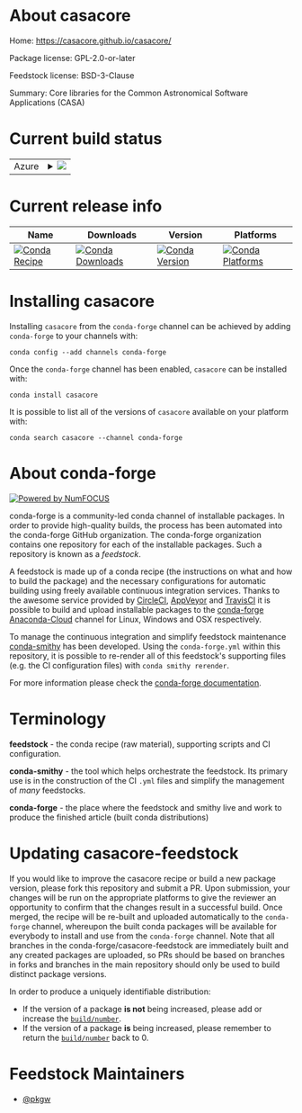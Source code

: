 About casacore
==============

Home: https://casacore.github.io/casacore/

Package license: GPL-2.0-or-later

Feedstock license: BSD-3-Clause

Summary: Core libraries for the Common Astronomical Software Applications (CASA)



Current build status
====================


<table>
    
  <tr>
    <td>Azure</td>
    <td>
      <details>
        <summary>
          <a href="https://dev.azure.com/conda-forge/feedstock-builds/_build/latest?definitionId=3791&branchName=master">
            <img src="https://dev.azure.com/conda-forge/feedstock-builds/_apis/build/status/casacore-feedstock?branchName=master">
          </a>
        </summary>
        <table>
          <thead><tr><th>Variant</th><th>Status</th></tr></thead>
          <tbody><tr>
              <td>linux_64_boost1.72.0python3.6.____cpython</td>
              <td>
                <a href="https://dev.azure.com/conda-forge/feedstock-builds/_build/latest?definitionId=3791&branchName=master">
                  <img src="https://dev.azure.com/conda-forge/feedstock-builds/_apis/build/status/casacore-feedstock?branchName=master&jobName=linux&configuration=linux_64_boost1.72.0python3.6.____cpython" alt="variant">
                </a>
              </td>
            </tr><tr>
              <td>linux_64_boost1.72.0python3.7.____cpython</td>
              <td>
                <a href="https://dev.azure.com/conda-forge/feedstock-builds/_build/latest?definitionId=3791&branchName=master">
                  <img src="https://dev.azure.com/conda-forge/feedstock-builds/_apis/build/status/casacore-feedstock?branchName=master&jobName=linux&configuration=linux_64_boost1.72.0python3.7.____cpython" alt="variant">
                </a>
              </td>
            </tr><tr>
              <td>linux_64_boost1.72.0python3.8.____cpython</td>
              <td>
                <a href="https://dev.azure.com/conda-forge/feedstock-builds/_build/latest?definitionId=3791&branchName=master">
                  <img src="https://dev.azure.com/conda-forge/feedstock-builds/_apis/build/status/casacore-feedstock?branchName=master&jobName=linux&configuration=linux_64_boost1.72.0python3.8.____cpython" alt="variant">
                </a>
              </td>
            </tr><tr>
              <td>linux_64_boost1.74.0python3.6.____cpython</td>
              <td>
                <a href="https://dev.azure.com/conda-forge/feedstock-builds/_build/latest?definitionId=3791&branchName=master">
                  <img src="https://dev.azure.com/conda-forge/feedstock-builds/_apis/build/status/casacore-feedstock?branchName=master&jobName=linux&configuration=linux_64_boost1.74.0python3.6.____cpython" alt="variant">
                </a>
              </td>
            </tr><tr>
              <td>linux_64_boost1.74.0python3.7.____cpython</td>
              <td>
                <a href="https://dev.azure.com/conda-forge/feedstock-builds/_build/latest?definitionId=3791&branchName=master">
                  <img src="https://dev.azure.com/conda-forge/feedstock-builds/_apis/build/status/casacore-feedstock?branchName=master&jobName=linux&configuration=linux_64_boost1.74.0python3.7.____cpython" alt="variant">
                </a>
              </td>
            </tr><tr>
              <td>linux_64_boost1.74.0python3.8.____cpython</td>
              <td>
                <a href="https://dev.azure.com/conda-forge/feedstock-builds/_build/latest?definitionId=3791&branchName=master">
                  <img src="https://dev.azure.com/conda-forge/feedstock-builds/_apis/build/status/casacore-feedstock?branchName=master&jobName=linux&configuration=linux_64_boost1.74.0python3.8.____cpython" alt="variant">
                </a>
              </td>
            </tr><tr>
              <td>osx_64_boost1.72.0python3.6.____cpython</td>
              <td>
                <a href="https://dev.azure.com/conda-forge/feedstock-builds/_build/latest?definitionId=3791&branchName=master">
                  <img src="https://dev.azure.com/conda-forge/feedstock-builds/_apis/build/status/casacore-feedstock?branchName=master&jobName=osx&configuration=osx_64_boost1.72.0python3.6.____cpython" alt="variant">
                </a>
              </td>
            </tr><tr>
              <td>osx_64_boost1.72.0python3.7.____cpython</td>
              <td>
                <a href="https://dev.azure.com/conda-forge/feedstock-builds/_build/latest?definitionId=3791&branchName=master">
                  <img src="https://dev.azure.com/conda-forge/feedstock-builds/_apis/build/status/casacore-feedstock?branchName=master&jobName=osx&configuration=osx_64_boost1.72.0python3.7.____cpython" alt="variant">
                </a>
              </td>
            </tr><tr>
              <td>osx_64_boost1.72.0python3.8.____cpython</td>
              <td>
                <a href="https://dev.azure.com/conda-forge/feedstock-builds/_build/latest?definitionId=3791&branchName=master">
                  <img src="https://dev.azure.com/conda-forge/feedstock-builds/_apis/build/status/casacore-feedstock?branchName=master&jobName=osx&configuration=osx_64_boost1.72.0python3.8.____cpython" alt="variant">
                </a>
              </td>
            </tr><tr>
              <td>osx_64_boost1.74.0python3.6.____cpython</td>
              <td>
                <a href="https://dev.azure.com/conda-forge/feedstock-builds/_build/latest?definitionId=3791&branchName=master">
                  <img src="https://dev.azure.com/conda-forge/feedstock-builds/_apis/build/status/casacore-feedstock?branchName=master&jobName=osx&configuration=osx_64_boost1.74.0python3.6.____cpython" alt="variant">
                </a>
              </td>
            </tr><tr>
              <td>osx_64_boost1.74.0python3.7.____cpython</td>
              <td>
                <a href="https://dev.azure.com/conda-forge/feedstock-builds/_build/latest?definitionId=3791&branchName=master">
                  <img src="https://dev.azure.com/conda-forge/feedstock-builds/_apis/build/status/casacore-feedstock?branchName=master&jobName=osx&configuration=osx_64_boost1.74.0python3.7.____cpython" alt="variant">
                </a>
              </td>
            </tr><tr>
              <td>osx_64_boost1.74.0python3.8.____cpython</td>
              <td>
                <a href="https://dev.azure.com/conda-forge/feedstock-builds/_build/latest?definitionId=3791&branchName=master">
                  <img src="https://dev.azure.com/conda-forge/feedstock-builds/_apis/build/status/casacore-feedstock?branchName=master&jobName=osx&configuration=osx_64_boost1.74.0python3.8.____cpython" alt="variant">
                </a>
              </td>
            </tr>
          </tbody>
        </table>
      </details>
    </td>
  </tr>
</table>

Current release info
====================

| Name | Downloads | Version | Platforms |
| --- | --- | --- | --- |
| [![Conda Recipe](https://img.shields.io/badge/recipe-casacore-green.svg)](https://anaconda.org/conda-forge/casacore) | [![Conda Downloads](https://img.shields.io/conda/dn/conda-forge/casacore.svg)](https://anaconda.org/conda-forge/casacore) | [![Conda Version](https://img.shields.io/conda/vn/conda-forge/casacore.svg)](https://anaconda.org/conda-forge/casacore) | [![Conda Platforms](https://img.shields.io/conda/pn/conda-forge/casacore.svg)](https://anaconda.org/conda-forge/casacore) |

Installing casacore
===================

Installing `casacore` from the `conda-forge` channel can be achieved by adding `conda-forge` to your channels with:

```
conda config --add channels conda-forge
```

Once the `conda-forge` channel has been enabled, `casacore` can be installed with:

```
conda install casacore
```

It is possible to list all of the versions of `casacore` available on your platform with:

```
conda search casacore --channel conda-forge
```


About conda-forge
=================

[![Powered by NumFOCUS](https://img.shields.io/badge/powered%20by-NumFOCUS-orange.svg?style=flat&colorA=E1523D&colorB=007D8A)](http://numfocus.org)

conda-forge is a community-led conda channel of installable packages.
In order to provide high-quality builds, the process has been automated into the
conda-forge GitHub organization. The conda-forge organization contains one repository
for each of the installable packages. Such a repository is known as a *feedstock*.

A feedstock is made up of a conda recipe (the instructions on what and how to build
the package) and the necessary configurations for automatic building using freely
available continuous integration services. Thanks to the awesome service provided by
[CircleCI](https://circleci.com/), [AppVeyor](https://www.appveyor.com/)
and [TravisCI](https://travis-ci.com/) it is possible to build and upload installable
packages to the [conda-forge](https://anaconda.org/conda-forge)
[Anaconda-Cloud](https://anaconda.org/) channel for Linux, Windows and OSX respectively.

To manage the continuous integration and simplify feedstock maintenance
[conda-smithy](https://github.com/conda-forge/conda-smithy) has been developed.
Using the ``conda-forge.yml`` within this repository, it is possible to re-render all of
this feedstock's supporting files (e.g. the CI configuration files) with ``conda smithy rerender``.

For more information please check the [conda-forge documentation](https://conda-forge.org/docs/).

Terminology
===========

**feedstock** - the conda recipe (raw material), supporting scripts and CI configuration.

**conda-smithy** - the tool which helps orchestrate the feedstock.
                   Its primary use is in the construction of the CI ``.yml`` files
                   and simplify the management of *many* feedstocks.

**conda-forge** - the place where the feedstock and smithy live and work to
                  produce the finished article (built conda distributions)


Updating casacore-feedstock
===========================

If you would like to improve the casacore recipe or build a new
package version, please fork this repository and submit a PR. Upon submission,
your changes will be run on the appropriate platforms to give the reviewer an
opportunity to confirm that the changes result in a successful build. Once
merged, the recipe will be re-built and uploaded automatically to the
`conda-forge` channel, whereupon the built conda packages will be available for
everybody to install and use from the `conda-forge` channel.
Note that all branches in the conda-forge/casacore-feedstock are
immediately built and any created packages are uploaded, so PRs should be based
on branches in forks and branches in the main repository should only be used to
build distinct package versions.

In order to produce a uniquely identifiable distribution:
 * If the version of a package **is not** being increased, please add or increase
   the [``build/number``](https://conda.io/docs/user-guide/tasks/build-packages/define-metadata.html#build-number-and-string).
 * If the version of a package **is** being increased, please remember to return
   the [``build/number``](https://conda.io/docs/user-guide/tasks/build-packages/define-metadata.html#build-number-and-string)
   back to 0.

Feedstock Maintainers
=====================

* [@pkgw](https://github.com/pkgw/)

